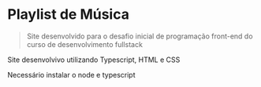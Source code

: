 <h1>Playlist de Música</h1>

> Site desenvolvido para o desafio inicial de programação front-end do curso de desenvolvimento fullstack

<p>Site desenvolvivo utilizando Typescript, HTML e CSS</p>

<p>Necessário instalar o node e typescript</p>
